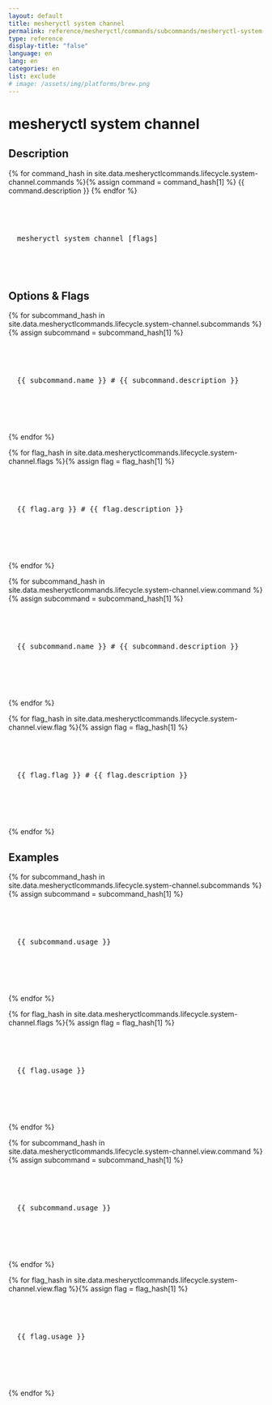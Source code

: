 ```yaml
---
layout: default
title: mesheryctl system channel
permalink: reference/mesheryctl/commands/subcommands/mesheryctl-system-channel
type: reference
display-title: "false"
language: en
lang: en
categories: en
list: exclude
# image: /assets/img/platforms/brew.png
---
```


<!-- Copy this template to create individual doc pages for each mesheryctl commands -->

<!-- Name of the command -->
# mesheryctl system channel

<!-- Description of the command. Preferably a paragraph -->
## Description

{% for command_hash in site.data.mesheryctlcommands.lifecycle.system-channel.commands %}{% assign command = command_hash[1] %}
{{ command.description }}
{% endfor %}

<!-- Basic usage of the command -->
<pre class="codeblock-pre">
  <div class="codeblock">
    <div class="clipboardjs">
  mesheryctl system channel [flags] 
    </div>
  </div>
</pre>

<!-- Options/Flags available in this command -->
## Options & Flags

{% for subcommand_hash in site.data.mesheryctlcommands.lifecycle.system-channel.subcommands %}{% assign subcommand = subcommand_hash[1] %}
<pre class="codeblock-pre">
  <div class="codeblock">
    <div class="clipboardjs">
  {{ subcommand.name }} # {{ subcommand.description }}
    </div>
  </div>
</pre>
<br/>
{% endfor %}

{% for flag_hash in site.data.mesheryctlcommands.lifecycle.system-channel.flags %}{% assign flag = flag_hash[1] %}
<pre class="codeblock-pre">
  <div class="codeblock">
    <div class="clipboardjs">
  {{ flag.arg }} # {{ flag.description }}
    </div>
  </div>
</pre>
<br/>
{% endfor %}

{% for subcommand_hash in site.data.mesheryctlcommands.lifecycle.system-channel.view.command %}{% assign subcommand = subcommand_hash[1] %}
<pre class="codeblock-pre">
  <div class="codeblock">
    <div class="clipboardjs">
  {{ subcommand.name }} # {{ subcommand.description }}
    </div>
  </div>
</pre>
<br/>
{% endfor %}

{% for flag_hash in site.data.mesheryctlcommands.lifecycle.system-channel.view.flag %}{% assign flag = flag_hash[1] %}
<pre class="codeblock-pre">
  <div class="codeblock">
    <div class="clipboardjs">
  {{ flag.flag }} # {{ flag.description }}
    </div>
  </div>
</pre>
<br/>
{% endfor %}

<!-- All possible example use cases of the command -->
## Examples

{% for subcommand_hash in site.data.mesheryctlcommands.lifecycle.system-channel.subcommands %}{% assign subcommand = subcommand_hash[1] %}
<pre class="codeblock-pre">
  <div class="codeblock">
    <div class="clipboardjs">
  {{ subcommand.usage }}
    </div>
  </div>
</pre>
<br/>
{% endfor %}

{% for flag_hash in site.data.mesheryctlcommands.lifecycle.system-channel.flags %}{% assign flag = flag_hash[1] %}
<pre class="codeblock-pre">
  <div class="codeblock">
    <div class="clipboardjs">
  {{ flag.usage }} 
    </div>
  </div>
</pre>
<br/>
{% endfor %}

{% for subcommand_hash in site.data.mesheryctlcommands.lifecycle.system-channel.view.command %}{% assign subcommand = subcommand_hash[1] %}
<pre class="codeblock-pre">
  <div class="codeblock">
    <div class="clipboardjs">
  {{ subcommand.usage }}
    </div>
  </div>
</pre>
<br/>
{% endfor %}

{% for flag_hash in site.data.mesheryctlcommands.lifecycle.system-channel.view.flag %}{% assign flag = flag_hash[1] %}
<pre class="codeblock-pre">
  <div class="codeblock">
    <div class="clipboardjs">
  {{ flag.usage }}
    </div>
  </div>
</pre>
<br/>
{% endfor %}
